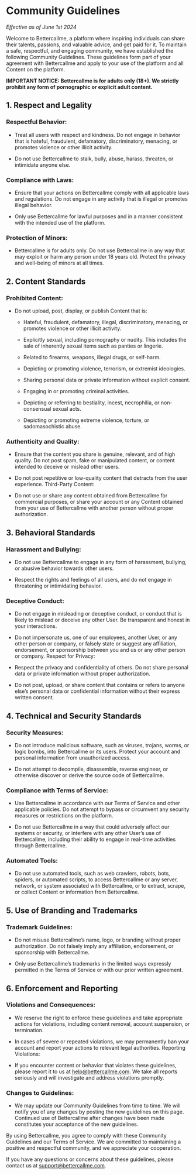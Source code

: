 # Community Guidelines 

_Effective as of June 1st 2024_

Welcome to Bettercallme, a platform where inspiring individuals can share their talents, passions, and valuable advice, and get paid for it. To maintain a safe, respectful, and engaging community, we have established the following Community Guidelines. These guidelines form part of your agreement with Bettercallme and apply to your use of the platform and all Content on the platform.

**IMPORTANT NOTICE: Bettercallme is for adults only (18+). We strictly prohibit any form of pornographic or explicit adult content.**

## 1. Respect and Legality

### Respectful Behavior:

- Treat all users with respect and kindness. Do not engage in behavior that is hateful, fraudulent, defamatory, discriminatory, menacing, or promotes violence or other illicit activity.

- Do not use Bettercallme to stalk, bully, abuse, harass, threaten, or intimidate anyone else.

### Compliance with Laws:
- Ensure that your actions on Bettercallme comply with all applicable laws and regulations. Do not engage in any activity that is illegal or promotes illegal behavior.

- Only use Bettercallme for lawful purposes and in a manner consistent with the intended use of the platform.

### Protection of Minors:

- Bettercallme is for adults only. Do not use Bettercallme in any way that may exploit or harm any person under 18 years old. Protect the privacy and well-being of minors at all times.

## 2. Content Standards
### Prohibited Content:

- Do not upload, post, display, or publish Content that is:

  * Hateful, fraudulent, defamatory, illegal, discriminatory, menacing, or promotes violence or other illicit activity.

  * Explicitly sexual, including pornography or nudity. This includes the sale of inherently sexual items such as panties or lingerie.

  * Related to firearms, weapons, illegal drugs, or self-harm.

  * Depicting or promoting violence, terrorism, or extremist ideologies.

  * Sharing personal data or private information without explicit consent.

  * Engaging in or promoting criminal activities.

  * Depicting or referring to bestiality, incest, necrophilia, or non-consensual sexual acts.

  * Depicting or promoting extreme violence, torture, or sadomasochistic abuse.

### Authenticity and Quality:

- Ensure that the content you share is genuine, relevant, and of high quality. Do not post spam, fake or manipulated content, or content intended to deceive or mislead other users.

- Do not post repetitive or low-quality content that detracts from the user experience.
Third-Party Content:

- Do not use or share any content obtained from Bettercallme for commercial purposes, or share your account or any Content obtained from your use of Bettercallme with another person without proper authorization.

## 3. Behavioral Standards
### Harassment and Bullying:

- Do not use Bettercallme to engage in any form of harassment, bullying, or abusive behavior towards other users.

- Respect the rights and feelings of all users, and do not engage in threatening or intimidating behavior.

### Deceptive Conduct:

- Do not engage in misleading or deceptive conduct, or conduct that is likely to mislead or deceive any other User. Be transparent and honest in your interactions.

- Do not impersonate us, one of our employees, another User, or any other person or company, or falsely state or suggest any affiliation, endorsement, or sponsorship between you and us or any other person or company.
Respect for Privacy:

- Respect the privacy and confidentiality of others. Do not share personal data or private information without proper authorization.

- Do not post, upload, or share content that contains or refers to anyone else’s personal data or confidential information without their express written consent.

## 4. Technical and Security Standards
### Security Measures:

- Do not introduce malicious software, such as viruses, trojans, worms, or logic bombs, into Bettercallme or its users. Protect your account and personal information from unauthorized access.

- Do not attempt to decompile, disassemble, reverse engineer, or otherwise discover or derive the source code of Bettercallme.

### Compliance with Terms of Service:

- Use Bettercallme in accordance with our Terms of Service and other applicable policies. Do not attempt to bypass or circumvent any security measures or restrictions on the platform.

- Do not use Bettercallme in a way that could adversely affect our systems or security, or interfere with any other User’s use of Bettercallme, including their ability to engage in real-time activities through Bettercallme.

### Automated Tools:

- Do not use automated tools, such as web crawlers, robots, bots, spiders, or automated scripts, to access Bettercallme or any server, network, or system associated with Bettercallme, or to extract, scrape, or collect Content or information from Bettercallme.

## 5. Use of Branding and Trademarks
### Trademark Guidelines:

- Do not misuse Bettercallme’s name, logo, or branding without proper authorization. Do not falsely imply any affiliation, endorsement, or sponsorship with Bettercallme.

- Only use Bettercallme’s trademarks in the limited ways expressly permitted in the Terms of Service or with our prior written agreement.

## 6. Enforcement and Reporting
### Violations and Consequences:

- We reserve the right to enforce these guidelines and take appropriate actions for violations, including content removal, account suspension, or termination.

- In cases of severe or repeated violations, we may permanently ban your account and report your actions to relevant legal authorities.
Reporting Violations:

- If you encounter content or behavior that violates these guidelines, please report it to us at help@bettercallme.com. We take all reports seriously and will investigate and address violations promptly.

### Changes to Guidelines:

- We may update our Community Guidelines from time to time. We will notify you of any changes by posting the new guidelines on this page. Continued use of Bettercallme after changes have been made constitutes your acceptance of the new guidelines.

By using Bettercallme, you agree to comply with these Community Guidelines and our Terms of Service. We are committed to maintaining a positive and respectful community, and we appreciate your cooperation.

If you have any questions or concerns about these guidelines, please contact us at support@bettercallme.com.
